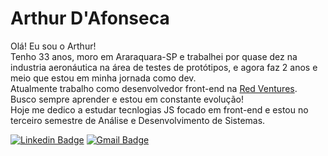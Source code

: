 <h1>Arthur D'Afonseca</h1>

Olá! Eu sou o Arthur!</br>
Tenho 33 anos, moro em Araraquara-SP e trabalhei por quase dez na industria aeronáutica na área de testes de protótipos, e agora faz 2 anos e meio que estou em minha jornada como dev.</br>
Atualmente trabalho como desenvolvedor front-end na [Red Ventures](https://www.redventures.com/).</br>
Busco sempre aprender e estou em constante evolução!</br>
Hoje me dedico a estudar tecnlogias JS focado em front-end e estou no terceiro semestre de Análise e Desenvolvimento de Sistemas.</br>

[![Linkedin Badge](https://img.shields.io/badge/-LinkedIn-blue?style=flat-square&logo=Linkedin&logoColor=white&link=https://www.linkedin.com/in/ronnyacacio/)](https://www.linkedin.com/in/arthur-d-afonseca-885757183/)
[![Gmail Badge](https://img.shields.io/badge/-Gmail-c14438?style=flat-square&logo=Gmail&logoColor=white&link=mailto:arthur.dafonseca89@gmail.com)](mailto:arthur.dafonseca89@gmail.com)
